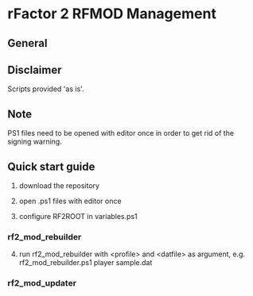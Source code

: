 # rFactor 2 RFMOD Management

## General

## Disclaimer

Scripts provided 'as is'.

## Note

PS1 files need to be opened with editor once in order to get rid of the signing warning.

## Quick start guide

1. download the repository

2. open .ps1 files with editor once

3. configure RF2ROOT in variables.ps1

### rf2_mod_rebuilder

4. run rf2_mod_rebuilder with \<profile\> and \<datfile\> as argument, e.g. rf2_mod_rebuilder.ps1 player sample.dat

### rf2_mod_updater
